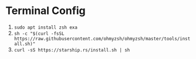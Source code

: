 # Terminal Config

1. `sudo apt install zsh exa`
1. `sh -c "$(curl -fsSL https://raw.githubusercontent.com/ohmyzsh/ohmyzsh/master/tools/install.sh)"`
1. `curl -sS https://starship.rs/install.sh | sh`

